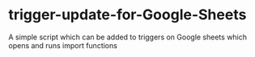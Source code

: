 # trigger-update-for-Google-Sheets
A simple script which can be added to triggers on Google sheets which opens and runs import functions
